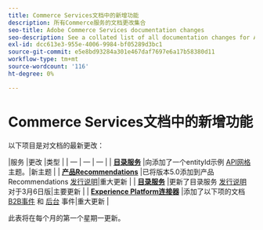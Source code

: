 ```yaml
---
title: Commerce Services文档中的新增功能
description: 所有Commerce服务的文档更改集合
seo-title: Adobe Commerce Services documentation changes
seo-description: See a collated list of all documentation changes for Adobe Commerce Services and integration services.
exl-id: dcc613e3-955e-4006-9984-bf05289d3bc1
source-git-commit: e5e8bd93284a301e467daf7697e6a17b58380d11
workflow-type: tm+mt
source-wordcount: '116'
ht-degree: 0%

---
```


# Commerce Services文档中的新增功能

以下项目是对文档的最新更改：

|服务 |更改 |类型 | | — | — | — | | [**目录服务**](../catalog-service/guide-overview.md) |向添加了一个entityId示例 [API网格](../catalog-service/mesh.md) 主题。|新主题 | | [**产品Recommendations**](../product-recommendations/guide-overview.md) |已将版本5.0添加到产品Recommendations [发行说明](../product-recommendations/release-notes.md)|重大更新 | | [**目录服务**](../catalog-service/guide-overview.md) |更新了目录服务 [发行说明](../catalog-service/release-notes.md) 对于3月6日版|主要更新 | | [**Experience Platform连接器**](../experience-platform-connector/overview.md) |添加了以下项的文档 [B2B事件](https://experienceleague.adobe.com/docs/commerce-merchant-services/experience-platform-connector/event-forwarding/events.html#b2b-events) 和 [后台](https://experienceleague.adobe.com/docs/commerce-merchant-services/experience-platform-connector/event-forwarding/events.html#back-office-events) 事件|重大更新 |

此表将在每个月的第一个星期一更新。
